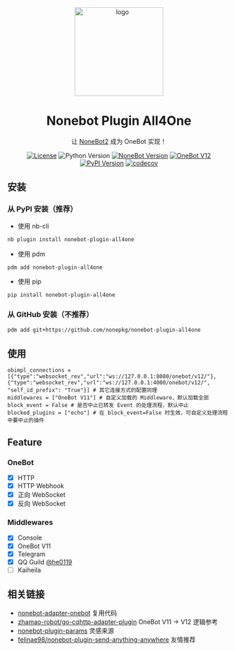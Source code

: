 <div align="center">
    <img width="200" src="https://raw.githubusercontent.com/nonepkg/nonebot-plugin-all4one/master/docs/logo.png" alt="logo"></br>

# Nonebot Plugin All4One

让 [NoneBot2](https://github.com/nonebot/nonebot2) 成为 OneBot 实现！

[![License](https://img.shields.io/github/license/nonepkg/nonebot-plugin-all4one?style=flat-square)](LICENSE)
![Python Version](https://img.shields.io/badge/python-3.8+-blue.svg?style=flat-square)
[![NoneBot Version](https://img.shields.io/badge/nonebot-2.0.0rc2+-red.svg?style=flat-square)](https://v2.nonebot.dev/)
[![OneBot V12](https://img.shields.io/badge/OneBot-12-black?style=flat-square)](https://12.onebot.dev/)
[![PyPI Version](https://img.shields.io/pypi/v/nonebot-plugin-all4one.svg?style=flat-square)](https://pypi.python.org/pypi/nonebot-plugin-all4one)
[![codecov](https://codecov.io/gh/nonepkg/nonebot-plugin-all4one/branch/master/graph/badge.svg?token=BOK429DAHO)](https://codecov.io/gh/nonepkg/nonebot-plugin-all4one)

</div>

## 安装

### 从 PyPI 安装（推荐）

- 使用 nb-cli  

```sh
nb plugin install nonebot-plugin-all4one
```

- 使用 pdm

```sh
pdm add nonebot-plugin-all4one
```

- 使用 pip

```sh
pip install nonebot-plugin-all4one
```

### 从 GitHub 安装（不推荐）

```sh
pdm add git+https://github.com/nonepkg/nonebot-plugin-all4one
```

## 使用

```dotenv
obimpl_connections = [{"type":"websocket_rev","url":"ws://127.0.0.1:8080/onebot/v12/"},{"type":"websocket_rev","url":"ws://127.0.0.1:4000/onebot/v12/", "self_id_prefix": "True"}] # 其它连接方式的配置同理
middlewares = ["OneBot V11"] # 自定义加载的 Middleware，默认加载全部
block_event = False # 是否中止已转发 Event 的处理流程，默认中止
blocked_plugins = ["echo"] # 在 block_event=False 时生效，可自定义处理流程中要中止的插件
```

## Feature

### OneBot

- [x] HTTP
- [x] HTTP Webhook
- [x] 正向 WebSocket
- [x] 反向 WebSocket

### Middlewares

- [x] Console
- [x] OneBot V11
- [x] Telegram
- [x] QQ Guild [@he0119](https://github.com/he0119)
- [ ] Kaiheila

## 相关链接

- [nonebot-adapter-onebot](https://github.com/nonebot/adapter-onebot) 复用代码
- [zhamao-robot/go-cqhttp-adapter-plugin](https://github.com/zhamao-robot/go-cqhttp-adapter-plugin) OneBot V11 -> V12 逻辑参考
- [nonebot-plugin-params](https://github.com/iyume/nonebot-plugin-params) 灵感来源
- [felinae98/nonebot-plugin-send-anything-anywhere](https://github.com/felinae98/nonebot-plugin-send-anything-anywhere) 友情推荐
